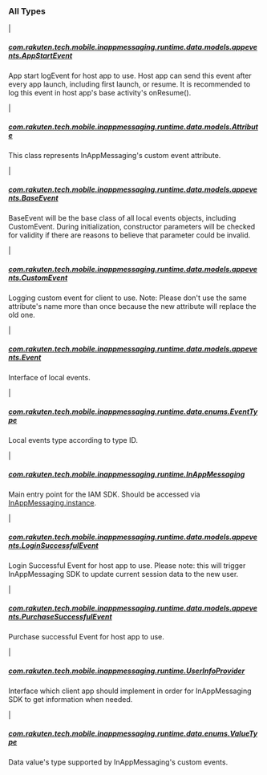 

### All Types

|

##### [com.rakuten.tech.mobile.inappmessaging.runtime.data.models.appevents.AppStartEvent](../com.rakuten.tech.mobile.inappmessaging.runtime.data.models.appevents/-app-start-event/index.md)

App start logEvent for host app to use. Host app can send this event after every app launch,
including first launch, or resume.
It is recommended to log this event in host app's base activity's onResume().


|

##### [com.rakuten.tech.mobile.inappmessaging.runtime.data.models.Attribute](../com.rakuten.tech.mobile.inappmessaging.runtime.data.models/-attribute/index.md)

This class represents InAppMessaging's custom event attribute.


|

##### [com.rakuten.tech.mobile.inappmessaging.runtime.data.models.appevents.BaseEvent](../com.rakuten.tech.mobile.inappmessaging.runtime.data.models.appevents/-base-event/index.md)

BaseEvent will be the base class of all local events objects, including CustomEvent. During
initialization, constructor parameters will be checked for validity if there are reasons to
believe that parameter could be invalid.


|

##### [com.rakuten.tech.mobile.inappmessaging.runtime.data.models.appevents.CustomEvent](../com.rakuten.tech.mobile.inappmessaging.runtime.data.models.appevents/-custom-event/index.md)

Logging custom event for client to use.
Note: Please don't use the same attribute's name more than once
because the new attribute will replace the old one.


|

##### [com.rakuten.tech.mobile.inappmessaging.runtime.data.models.appevents.Event](../com.rakuten.tech.mobile.inappmessaging.runtime.data.models.appevents/-event/index.md)

Interface of local events.


|

##### [com.rakuten.tech.mobile.inappmessaging.runtime.data.enums.EventType](../com.rakuten.tech.mobile.inappmessaging.runtime.data.enums/-event-type/index.md)

Local events type according to type ID.


|

##### [com.rakuten.tech.mobile.inappmessaging.runtime.InAppMessaging](../com.rakuten.tech.mobile.inappmessaging.runtime/-in-app-messaging/index.md)

Main entry point for the IAM SDK.
Should be accessed via [InAppMessaging.instance](../com.rakuten.tech.mobile.inappmessaging.runtime/-in-app-messaging/instance.md).


|

##### [com.rakuten.tech.mobile.inappmessaging.runtime.data.models.appevents.LoginSuccessfulEvent](../com.rakuten.tech.mobile.inappmessaging.runtime.data.models.appevents/-login-successful-event/index.md)

Login Successful Event for host app to use.
Please note: this will trigger InAppMessaging SDK to update current session data to the new user.


|

##### [com.rakuten.tech.mobile.inappmessaging.runtime.data.models.appevents.PurchaseSuccessfulEvent](../com.rakuten.tech.mobile.inappmessaging.runtime.data.models.appevents/-purchase-successful-event/index.md)

Purchase successful Event for host app to use.


|

##### [com.rakuten.tech.mobile.inappmessaging.runtime.UserInfoProvider](../com.rakuten.tech.mobile.inappmessaging.runtime/-user-info-provider/index.md)

Interface which client app should implement in order for InAppMessaging SDK to get information
when needed.


|

##### [com.rakuten.tech.mobile.inappmessaging.runtime.data.enums.ValueType](../com.rakuten.tech.mobile.inappmessaging.runtime.data.enums/-value-type/index.md)

Data value's type supported by InAppMessaging's custom events.


